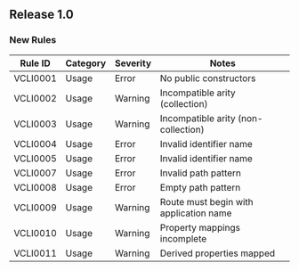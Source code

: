 ## Release 1.0

### New Rules

Rule ID|Category| Severity |Notes
---|---|----------|---
VCLI0001|Usage| Error    |No public constructors
VCLI0002|Usage| Warning  |Incompatible arity (collection)
VCLI0003|Usage| Warning  |Incompatible arity (non-collection)
VCLI0004|Usage| Error    |Invalid identifier name
VCLI0005|Usage| Error    |Invalid identifier name
VCLI0007|Usage| Error    |Invalid path pattern
VCLI0008|Usage| Error    |Empty path pattern
VCLI0009|Usage| Warning  |Route must begin with application name
VCLI0010|Usage| Warning  |Property mappings incomplete
VCLI0011|Usage| Warning  |Derived properties mapped
